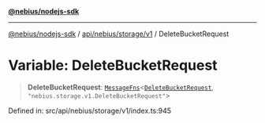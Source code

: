 [**@nebius/nodejs-sdk**](../../../../../README.md)

---

[@nebius/nodejs-sdk](../../../../../README.md) / [api/nebius/storage/v1](../README.md) / DeleteBucketRequest

# Variable: DeleteBucketRequest

> **DeleteBucketRequest**: [`MessageFns`](../../../../../runtime/protos/core/interfaces/MessageFns.md)\<[`DeleteBucketRequest`](../interfaces/DeleteBucketRequest.md), `"nebius.storage.v1.DeleteBucketRequest"`\>

Defined in: src/api/nebius/storage/v1/index.ts:945
